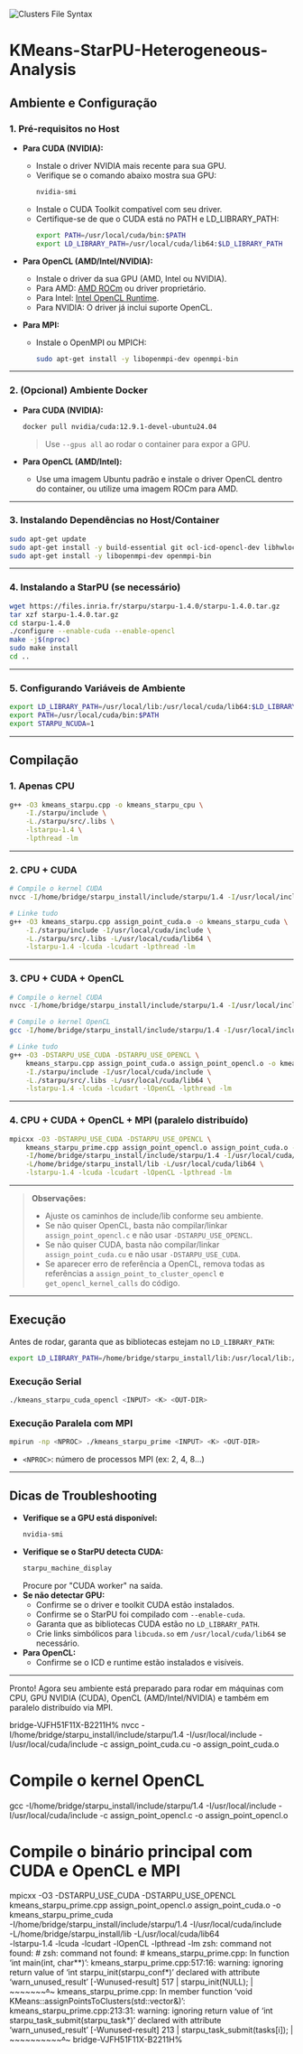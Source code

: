 ![Clusters File Syntax](image/clusters.png)

# KMeans-StarPU-Heterogeneous-Analysis

## Ambiente e Configuração

### 1. Pré-requisitos no Host

- **Para CUDA (NVIDIA):**
  - Instale o driver NVIDIA mais recente para sua GPU.
  - Verifique se o comando abaixo mostra sua GPU:
    ```bash
    nvidia-smi
    ```
  - Instale o CUDA Toolkit compatível com seu driver.
  - Certifique-se de que o CUDA está no PATH e LD_LIBRARY_PATH:
    ```bash
    export PATH=/usr/local/cuda/bin:$PATH
    export LD_LIBRARY_PATH=/usr/local/cuda/lib64:$LD_LIBRARY_PATH
    ```

- **Para OpenCL (AMD/Intel/NVIDIA):**
  - Instale o driver da sua GPU (AMD, Intel ou NVIDIA).
  - Para AMD: [AMD ROCm](https://rocm.docs.amd.com/en/latest/) ou driver proprietário.
  - Para Intel: [Intel OpenCL Runtime](https://github.com/intel/compute-runtime).
  - Para NVIDIA: O driver já inclui suporte OpenCL.

- **Para MPI:**
  - Instale o OpenMPI ou MPICH:
    ```bash
    sudo apt-get install -y libopenmpi-dev openmpi-bin
    ```

---

### 2. (Opcional) Ambiente Docker

- **Para CUDA (NVIDIA):**
  ```bash
  docker pull nvidia/cuda:12.9.1-devel-ubuntu24.04
  ```
  > Use `--gpus all` ao rodar o container para expor a GPU.

- **Para OpenCL (AMD/Intel):**
  - Use uma imagem Ubuntu padrão e instale o driver OpenCL dentro do container, ou utilize uma imagem ROCm para AMD.

---

### 3. Instalando Dependências no Host/Container

```bash
sudo apt-get update
sudo apt-get install -y build-essential git ocl-icd-opencl-dev libhwloc-dev wget pkg-config vim
sudo apt-get install -y libopenmpi-dev openmpi-bin
```

---

### 4. Instalando a StarPU (se necessário)

```bash
wget https://files.inria.fr/starpu/starpu-1.4.0/starpu-1.4.0.tar.gz
tar xzf starpu-1.4.0.tar.gz
cd starpu-1.4.0
./configure --enable-cuda --enable-opencl
make -j$(nproc)
sudo make install
cd ..
```

---

### 5. Configurando Variáveis de Ambiente

```bash
export LD_LIBRARY_PATH=/usr/local/lib:/usr/local/cuda/lib64:$LD_LIBRARY_PATH
export PATH=/usr/local/cuda/bin:$PATH
export STARPU_NCUDA=1
```

---

## Compilação

### 1. Apenas CPU

```bash
g++ -O3 kmeans_starpu.cpp -o kmeans_starpu_cpu \
    -I./starpu/include \
    -L./starpu/src/.libs \
    -lstarpu-1.4 \
    -lpthread -lm
```

---

### 2. CPU + CUDA

```bash
# Compile o kernel CUDA
nvcc -I/home/bridge/starpu_install/include/starpu/1.4 -I/usr/local/include -I/usr/local/cuda/include -c assign_point_cuda.cu -o assign_point_cuda.o

# Linke tudo
g++ -O3 kmeans_starpu.cpp assign_point_cuda.o -o kmeans_starpu_cuda \
    -I./starpu/include -I/usr/local/cuda/include \
    -L./starpu/src/.libs -L/usr/local/cuda/lib64 \
    -lstarpu-1.4 -lcuda -lcudart -lpthread -lm
```

---

### 3. CPU + CUDA + OpenCL

```bash
# Compile o kernel CUDA
nvcc -I/home/bridge/starpu_install/include/starpu/1.4 -I/usr/local/include -I/usr/local/cuda/include -c assign_point_cuda.cu -o assign_point_cuda.o

# Compile o kernel OpenCL
gcc -I/home/bridge/starpu_install/include/starpu/1.4 -I/usr/local/include -I/usr/local/cuda/include -c assign_point_opencl.c -o assign_point_opencl.o

# Linke tudo
g++ -O3 -DSTARPU_USE_CUDA -DSTARPU_USE_OPENCL \
    kmeans_starpu.cpp assign_point_cuda.o assign_point_opencl.o -o kmeans_starpu_cuda_opencl \
    -I./starpu/include -I/usr/local/cuda/include \
    -L./starpu/src/.libs -L/usr/local/cuda/lib64 \
    -lstarpu-1.4 -lcuda -lcudart -lOpenCL -lpthread -lm
```

---

### 4. CPU + CUDA + OpenCL + MPI (paralelo distribuído)

```bash
mpicxx -O3 -DSTARPU_USE_CUDA -DSTARPU_USE_OPENCL \
    kmeans_starpu_prime.cpp assign_point_opencl.o assign_point_cuda.o -o kmeans_starpu_prime \
    -I/home/bridge/starpu_install/include/starpu/1.4 -I/usr/local/cuda/include \
    -L/home/bridge/starpu_install/lib -L/usr/local/cuda/lib64 \
    -lstarpu-1.4 -lcuda -lcudart -lOpenCL -lpthread -lm
```

---

> **Observações:**
> - Ajuste os caminhos de include/lib conforme seu ambiente.
> - Se não quiser OpenCL, basta não compilar/linkar `assign_point_opencl.c` e não usar `-DSTARPU_USE_OPENCL`.
> - Se não quiser CUDA, basta não compilar/linkar `assign_point_cuda.cu` e não usar `-DSTARPU_USE_CUDA`.
> - Se aparecer erro de referência a OpenCL, remova todas as referências a `assign_point_to_cluster_opencl` e `get_opencl_kernel_calls` do código.

---

## Execução

Antes de rodar, garanta que as bibliotecas estejam no `LD_LIBRARY_PATH`:

```bash
export LD_LIBRARY_PATH=/home/bridge/starpu_install/lib:/usr/local/lib:/usr/local/cuda/lib64:$LD_LIBRARY_PATH
```

### Execução Serial

```bash
./kmeans_starpu_cuda_opencl <INPUT> <K> <OUT-DIR>
```

### Execução Paralela com MPI

```bash
mpirun -np <NPROC> ./kmeans_starpu_prime <INPUT> <K> <OUT-DIR>
```
- `<NPROC>`: número de processos MPI (ex: 2, 4, 8...)

---

## Dicas de Troubleshooting

- **Verifique se a GPU está disponível:**  
  ```bash
  nvidia-smi
  ```
- **Verifique se o StarPU detecta CUDA:**  
  ```bash
  starpu_machine_display
  ```
  Procure por "CUDA worker" na saída.
- **Se não detectar GPU:**  
  - Confirme se o driver e toolkit CUDA estão instalados.
  - Confirme se o StarPU foi compilado com `--enable-cuda`.
  - Garanta que as bibliotecas CUDA estão no `LD_LIBRARY_PATH`.
  - Crie links simbólicos para `libcuda.so` em `/usr/local/cuda/lib64` se necessário.
- **Para OpenCL:**  
  - Confirme se o ICD e runtime estão instalados e visíveis.

---

Pronto! Agora seu ambiente está preparado para rodar em máquinas com CPU, GPU NVIDIA (CUDA), OpenCL (AMD/Intel/NVIDIA) e também em paralelo distribuído via MPI.


bridge-VJFH51F11X-B2211H% nvcc -I/home/bridge/starpu_install/include/starpu/1.4 -I/usr/local/include -I/usr/local/cuda/include -c assign_point_cuda.cu -o assign_point_cuda.o

# Compile o kernel OpenCL
gcc -I/home/bridge/starpu_install/include/starpu/1.4 -I/usr/local/include -I/usr/local/cuda/include -c assign_point_opencl.c -o assign_point_opencl.o

# Compile o binário principal com CUDA e OpenCL e MPI
mpicxx -O3 -DSTARPU_USE_CUDA -DSTARPU_USE_OPENCL \
    kmeans_starpu_prime.cpp assign_point_opencl.o assign_point_cuda.o -o kmeans_starpu_prime_cuda \
    -I/home/bridge/starpu_install/include/starpu/1.4 -I/usr/local/cuda/include \
    -L/home/bridge/starpu_install/lib -L/usr/local/cuda/lib64 \
    -lstarpu-1.4 -lcuda -lcudart -lOpenCL -lpthread -lm
zsh: command not found: #
zsh: command not found: #
kmeans_starpu_prime.cpp: In function ‘int main(int, char**)’:
kmeans_starpu_prime.cpp:517:16: warning: ignoring return value of ‘int starpu_init(starpu_conf*)’ declared with attribute ‘warn_unused_result’ [-Wunused-result]
  517 |     starpu_init(NULL);
      |     ~~~~~~~~~~~^~~~~~
kmeans_starpu_prime.cpp: In member function ‘void KMeans::assignPointsToClusters(std::vector<Point>&)’:
kmeans_starpu_prime.cpp:213:31: warning: ignoring return value of ‘int starpu_task_submit(starpu_task*)’ declared with attribute ‘warn_unused_result’ [-Wunused-result]
  213 |             starpu_task_submit(tasks[i]);
      |             ~~~~~~~~~~~~~~~~~~^~~~~~~~~~
bridge-VJFH51F11X-B2211H% 